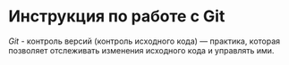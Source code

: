 # Инструкция по работе с Git

*Git* - контроль версий (контроль исходного кода) — практика, которая позволяет 
отслеживать изменения исходного кода и управлять ими.